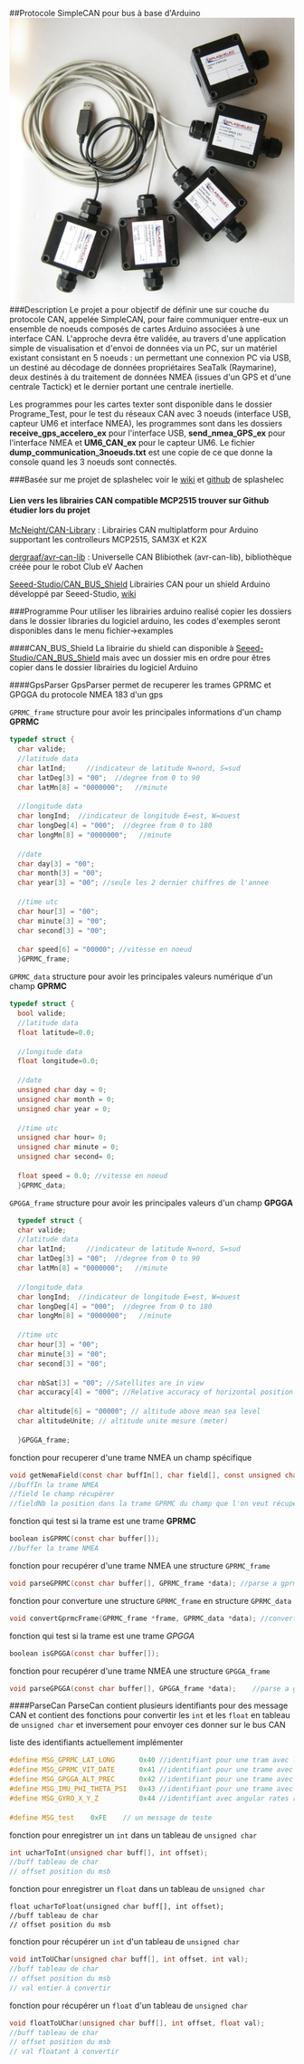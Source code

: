 ##Protocole SimpleCAN pour bus à base d'Arduino
![Image of node](https://github.com/surpriserom/Protocole_SimpleCan_Arduino/blob/master/Document/image/5boxes.jpg)
###Description 
Le projet a pour objectif de définir une sur couche du protocole CAN, appelée SimpleCAN, pour faire communiquer entre-eux un ensemble de noeuds composés de cartes Arduino associées à une interface CAN.
L'approche devra être validée, au travers d'une application simple de visualisation et d'envoi de données via un PC, sur un matériel existant consistant en 5 noeuds : un permettant une connexion PC via USB, 
un destiné au décodage de données propriétaires SeaTalk (Raymarine), deux destinés à du traitement de données NMEA (issues d'un GPS et d'une centrale Tactick) et le dernier portant une centrale inertielle.

Les programmes pour les cartes texter sont disponible dans le dossier Programe_Test, pour le test du réseaux CAN avec 3 noeuds (interface USB, capteur UM6 et interface NMEA), 
les programmes sont dans les dossiers **receive_gps_accelero_ex** pour l'interface USB, **send_nmea_GPS_ex** pour l'interface NMEA et **UM6_CAN_ex** pour le capteur UM6. 
Le fichier **dump_communication_3noeuds.txt** est une copie de ce que donne la console quand les 3 noeuds sont connectés. 

###Basée sur me projet de splashelec 
voir le [wiki](http://wiki.splashelec.com/) et [github](https://github.com/splashelec/splashelec) de splashelec

#### Lien vers les librairies CAN compatible MCP2515 trouver sur Github étudier lors du projet
[McNeight/CAN-Library](https://github.com/McNeight/CAN-Library) : Librairies CAN multiplatform pour Arduino supportant les controlleurs MCP2515, SAM3X et K2X 

[dergraaf/avr-can-lib](https://github.com/dergraaf/avr-can-lib) : Universelle CAN Blibiothek (avr-can-lib), bibliothèque créée pour le robot Club eV Aachen 

[Seeed-Studio/CAN_BUS_Shield](https://github.com/Seeed-Studio/CAN_BUS_Shield) Librairies CAN pour un shield Arduino développé par Seeed-Studio, [wiki](http://www.seeedstudio.com/wiki/CAN-BUS_Shield)

###Programme
Pour utiliser les librairies arduino realisé copier les dossiers dans le dossier libraries du logiciel arduino, les codes d'exemples seront disponibles dans le menu fichier->examples

####CAN_BUS_Shield
La librairie du shield can disponible à [Seeed-Studio/CAN_BUS_Shield](https://github.com/Seeed-Studio/CAN_BUS_Shield) mais avec un dossier mis en ordre pour êtres copier dans le dossier librairies du logiciel Arduino

####GpsParser
GpsParser permet de recuperer les  trames GPRMC et GPGGA du protocole NMEA 183 d'un gps

`GPRMC_frame` structure pour avoir les principales informations d'un champ **GPRMC**
```C
typedef struct {
  char valide; 
  //latitude data
  char latInd;     //indicateur de latitude N=nord, S=sud
  char latDeg[3] = "00";  //degree from 0 to 90
  char latMn[8] = "0000000";   //minute
  
  //longitude data
  char longInd;  //indicateur de longitude E=est, W=ouest
  char longDeg[4] = "000";  //degree from 0 to 180
  char longMn[8] = "0000000";   //minute
  
  //date
  char day[3] = "00";
  char month[3] = "00";
  char year[3] = "00"; //seule les 2 dernier chiffres de l'annee
  
  //time utc
  char hour[3] = "00";
  char minute[3] = "00";
  char second[3] = "00";
  
  char speed[6] = "00000"; //vitesse en noeud
  }GPRMC_frame;
```

`GPRMC_data` structure pour avoir les principales valeurs numérique d'un champ **GPRMC**
```C
typedef struct {
  bool valide; 
  //latitude data
  float latitude=0.0;
  
  //longitude data
  float longitude=0.0;
  
  //date
  unsigned char day = 0;
  unsigned char month = 0;
  unsigned char year = 0;
  
  //time utc
  unsigned char hour= 0;
  unsigned char minute = 0;
  unsigned char second= 0;
  
  float speed = 0.0; //vitesse en noeud
  }GPRMC_data;
```

`GPGGA_frame` structure pour avoir les principales valeurs d'un champ **GPGGA**
```C
  typedef struct {
  char valide; 
  //latitude data
  char latInd;     //indicateur de latitude N=nord, S=sud
  char latDeg[3] = "00";  //degree from 0 to 90
  char latMn[8] = "0000000";   //minute
  
  //longitude data
  char longInd;  //indicateur de longitude E=est, W=ouest
  char longDeg[4] = "000";  //degree from 0 to 180
  char longMn[8] = "0000000";   //minute
  
  //time utc
  char hour[3] = "00";
  char minute[3] = "00";
  char second[3] = "00";
  
  char nbSat[3] = "00"; //Satellites are in view
  char accuracy[4] = "000"; //Relative accuracy of horizontal position
  
  char altitude[6] = "00000"; // altitude above mean sea level
  char altitudeUnite; // altitude unite mesure (meter)
  
  }GPGGA_frame;
```

fonction pour recuperer d'une trame NMEA un champ spécifique
```C
void getNemaField(const char buffIn[], char field[], const unsigned char fieldNb); // get the field number from NMEA sentence
//buffIn la trame NMEA
//field le champ récupérer
//fieldNb la position dans la trame GPRMC du champ que l'on veut récupérer
```

fonction qui test si la trame est une trame **GPRMC**
```C
boolean isGPRMC(const char buffer[]);
//buffer la trame NMEA
```

fonction pour recupérer d'une trame NMEA une structure `GPRMC_frame`
```C
void parseGPRMC(const char buffer[], GPRMC_frame *data); //parse a gprmc sentence
```

fonction pour converture une structure `GPRMC_frame` en structure `GPRMC_data`
```C
void convertGprmcFrame(GPRMC_frame *frame, GPRMC_data *data); //convert GPRMC_frame to GPRMC_data
```

fonction qui test si la trame est une trame *GPGGA*
```C
boolean isGPGGA(const char buffer[]);
```

fonction pour recupérer d'une trame NMEA une structure `GPGGA_frame`
```C
void parseGPGGA(const char buffer[], GPGGA_frame *data);	//parse a gpgga sentence
```

####ParseCan
ParseCan contient plusieurs identifiants pour des message CAN et contient des fonctions pour convertir les `int` et les `float` en tableau de `unsigned char` et inversement pour envoyer ces donner sur le bus CAN

liste des identifiants actuellement implémenter
```C
#define MSG_GPRMC_LAT_LONG		0x40 //identifiant pour une tram avec la latitude et la longitude
#define MSG_GPRMC_VIT_DATE		0x41 //identifiant pour une trame avec la vitesse et la date_order
#define MSG_GPGGA_ALT_PREC		0x42 //identifiant pour une trame avec l'altitude et la precision
#define MSG_IMU_PHI_THETA_PSI 	0x43 //identifiant pour une trame avec Roll, pitch and yaw
#define MSG_GYRO_X_Y_Z 			0x44 //identifiant avec angular rates relative to the axes X, Y and Z, respectively. 

#define MSG_test	0xFE	// un message de teste
```

fonction pour enregistrer un `int` dans un tableau de `unsigned char`
```C
int ucharToInt(unsigned char buff[], int offset);
//buff tableau de char
// offset position du msb
```

fonction pour enregistrer un `float` dans un tableau de `unsigned char`
```
float ucharToFloat(unsigned char buff[], int offset);
//buff tableau de char
// offset position du msb
```

fonction pour récupérer un `int` d'un tableau de `unsigned char`
```C
void intToUChar(unsigned char buff[], int offset, int val);
//buff tableau de char
// offset position du msb
// val entier à convertir
```

fonction pour récupérer un `float` d'un tableau de `unsigned char`
```C
void floatToUChar(unsigned char buff[], int offset, float val);
//buff tableau de char
// offset position du msb
// val floatant à convertir
```